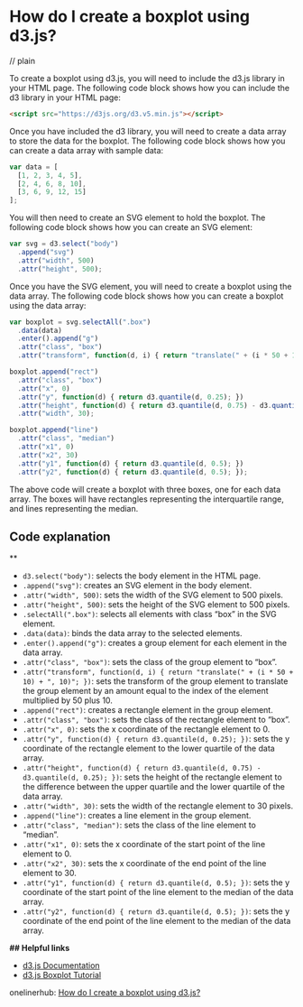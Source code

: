 # How do I create a boxplot using d3.js?
// plain

To create a boxplot using d3.js, you will need to include the d3.js library in your HTML page. The following code block shows how you can include the d3 library in your HTML page:

```html
<script src="https://d3js.org/d3.v5.min.js"></script>
```

Once you have included the d3 library, you will need to create a data array to store the data for the boxplot. The following code block shows how you can create a data array with sample data:

```javascript
var data = [
  [1, 2, 3, 4, 5],
  [2, 4, 6, 8, 10],
  [3, 6, 9, 12, 15]
];
```

You will then need to create an SVG element to hold the boxplot. The following code block shows how you can create an SVG element:

```javascript
var svg = d3.select("body")
  .append("svg")
  .attr("width", 500)
  .attr("height", 500);
```

Once you have the SVG element, you will need to create a boxplot using the data array. The following code block shows how you can create a boxplot using the data array:

```javascript
var boxplot = svg.selectAll(".box")
  .data(data)
  .enter().append("g")
  .attr("class", "box")
  .attr("transform", function(d, i) { return "translate(" + (i * 50 + 10) + ", 10)"; });

boxplot.append("rect")
  .attr("class", "box")
  .attr("x", 0)
  .attr("y", function(d) { return d3.quantile(d, 0.25); })
  .attr("height", function(d) { return d3.quantile(d, 0.75) - d3.quantile(d, 0.25); })
  .attr("width", 30);

boxplot.append("line")
  .attr("class", "median")
  .attr("x1", 0)
  .attr("x2", 30)
  .attr("y1", function(d) { return d3.quantile(d, 0.5); })
  .attr("y2", function(d) { return d3.quantile(d, 0.5); });
```

The above code will create a boxplot with three boxes, one for each data array. The boxes will have rectangles representing the interquartile range, and lines representing the median.

## Code explanation
**

* `d3.select("body")`: selects the body element in the HTML page.
* `.append("svg")`: creates an SVG element in the body element.
* `.attr("width", 500)`: sets the width of the SVG element to 500 pixels.
* `.attr("height", 500)`: sets the height of the SVG element to 500 pixels.
* `.selectAll(".box")`: selects all elements with class “box” in the SVG element.
* `.data(data)`: binds the data array to the selected elements.
* `.enter().append("g")`: creates a group element for each element in the data array.
* `.attr("class", "box")`: sets the class of the group element to “box”.
* `.attr("transform", function(d, i) { return "translate(" + (i * 50 + 10) + ", 10)"; })`: sets the transform of the group element to translate the group element by an amount equal to the index of the element multiplied by 50 plus 10.
* `.append("rect")`: creates a rectangle element in the group element.
* `.attr("class", "box")`: sets the class of the rectangle element to “box”.
* `.attr("x", 0)`: sets the x coordinate of the rectangle element to 0.
* `.attr("y", function(d) { return d3.quantile(d, 0.25); })`: sets the y coordinate of the rectangle element to the lower quartile of the data array.
* `.attr("height", function(d) { return d3.quantile(d, 0.75) - d3.quantile(d, 0.25); })`: sets the height of the rectangle element to the difference between the upper quartile and the lower quartile of the data array.
* `.attr("width", 30)`: sets the width of the rectangle element to 30 pixels.
* `.append("line")`: creates a line element in the group element.
* `.attr("class", "median")`: sets the class of the line element to “median”.
* `.attr("x1", 0)`: sets the x coordinate of the start point of the line element to 0.
* `.attr("x2", 30)`: sets the x coordinate of the end point of the line element to 30.
* `.attr("y1", function(d) { return d3.quantile(d, 0.5); })`: sets the y coordinate of the start point of the line element to the median of the data array.
* `.attr("y2", function(d) { return d3.quantile(d, 0.5); })`: sets the y coordinate of the end point of the line element to the median of the data array.

**## Helpful links**

* [d3.js Documentation](https://github.com/d3/d3/wiki)
* [d3.js Boxplot Tutorial](https://bl.ocks.org/mbostock/4061502)

onelinerhub: [How do I create a boxplot using d3.js?](https://onelinerhub.com/javascript-d3/how-do-i-create-a-boxplot-using-d--js)
